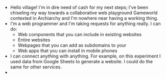 - Hello village! I'm in dire need of cash for my next steps; I've been chiseling my way towards a collaborative web playground Gameworld contexted in Archiarchy and I'm nowhere near having a working thing.
- I'm a web programmer and I'm taking requests for anything really. I can do:
	- Web components that you can include in existing websites
	- Entire websites
	- Webpages that you can add as subdomains to your
	- Web apps that you can install in mobile phones
- I can connect anything with anything. For example, on this experiment I used data from Google Sheets to generate a website. I could do the same for other services.
-